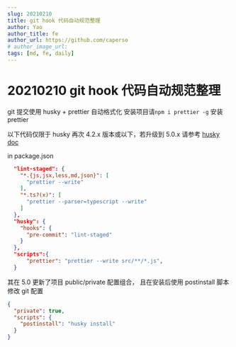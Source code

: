 ```yaml
---
slug: 20210210
title: git hook 代码自动规范整理
author: Yao
author_title: fe
author_url: https://github.com/caperso
# author_image_url:
tags: [md, fe, daily]
---
```


# 20210210 git hook 代码自动规范整理

git 提交使用 husky + prettier 自动格式化
安装项目请`npm i prettier -g` 安装 prettier

以下代码仅限于 husky 再次 4.2.x 版本或以下，若升级到 5.0.x 请参考
[husky doc](https://typicode.github.io/husky/#/)

in package.json

```json
  "lint-staged": {
    "*.{js,jsx,less,md,json}": [
      "prettier --write"
    ],
    "*.ts?(x)": [
      "prettier --parser=typescript --write"
    ]
  },
  "husky": {
    "hooks": {
      "pre-commit": "lint-staged"
    }
  },
  "scripts":{
      "prettier": "prettier --write src/**/*.js",
  }
```

其在 5.0 更新了项目 public/private 配置组合，
且在安装后使用 postinstall 脚本修改 git 配置

```json
{
  "private": true,
  "scripts": {
    "postinstall": "husky install"
  }
}
```
